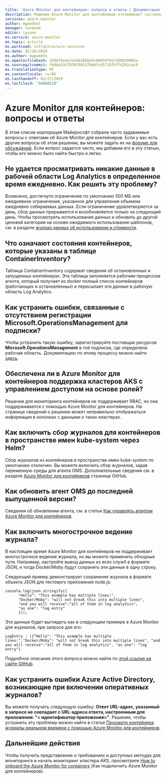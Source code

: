 ```yaml
---
title: 'Azure Monitor для контейнеров: вопросы и ответы | Документация Майкрософт'
description: Решение Azure Monitor для контейнеров отслеживает состояние работоспособности кластера AKS и Экземпляров контейнеров в Azure. В этой статье приведены ответы на распространенные вопросы.
services: azure-monitor
author: mgoedtel
manager: carmonm
editor: tysonn
ms.service: azure-monitor
ms.topic: article
ms.workload: infrastructure-services
ms.date: 02/26/2019
ms.author: magoedte
ms.openlocfilehash: 250bf6ede3a54b26b6e9c68850f8e7260020002e
ms.sourcegitcommit: fdd6a2927976f99137bb0fcd571975ff42b2cac0
ms.translationtype: MT
ms.contentlocale: ru-RU
ms.lasthandoff: 02/27/2019
ms.locfileid: "56960519"
---
```

# <a name="azure-monitor-for-containers-frequently-asked-questions"></a>Azure Monitor для контейнеров: вопросы и ответы
В этом списке корпорация Майкрософт собрала часто задаваемые вопросы с ответами об Azure Monitor для контейнеров. Если у вас есть другие вопросы об этом решении, вы можете задать их на [форуме для обсуждений](https://feedback.azure.com/forums/34192--general-feedback). Если вопрос задается часто, мы добавим его в эту статью, чтобы его можно было найти быстро и легко.

## <a name="i-am-unable-to-see-any-data-in-the-log-analytics-workspace-at-a-certain-time-everyday-how-do-i-resolve-this"></a>Не удается просматривать никакие данные в рабочей области Log Analytics в определенное время ежедневно. Как решить эту проблему? 

Возможно, достигнуто ограничение по умолчанию 500 МБ или ежедневное ограничение, указанное для управления объемом ежедневно собираемых данных. Если ограничение удовлетворяется за день, сбор данных прерывается и возобновляется только на следующий день. Чтобы просмотреть использования данных и обновить до другой ценовой категории на основе ожидаемого использования шаблонов, см. в разделе [журнал данных об использовании и стоимости](../platform/manage-cost-storage.md). 

## <a name="what-are-the-states-of-containers-specified-in-the-containerinventory-table"></a>Что означают состояния контейнеров, которые указаны в таблице ContainerInventory?
Таблица ContainerInventory содержит сведения об остановленных и запущенных контейнерах. Эта таблица заполняется рабочим процессом агента, который получает из docker полный список контейнеров (работающих и остановленных) и пересылает эти данные в рабочую область Log Analytics.
 
## <a name="how-do-i-resolve-errors-related-to-missing-subscription-registration-for-microsoftoperationsmanagement"></a>Как устранить ошибки, связанные с **отсутствием регистрации Microsoft.OperationsManagement для подписки**?
Чтобы устранить такую ошибку, зарегистрируйте поставщик ресурсов **Microsoft.OperationsManagement** в той подписке, где определена рабочая область. Документацию по этому процессу можно найти [здесь](../../azure-resource-manager/resource-manager-register-provider-errors.md).

## <a name="does-azure-monitor-for-containers-include-support-for-rbac-enabled-aks-clusters"></a>Обеспечена ли в Azure Monitor для контейнеров поддержка кластеров AKS с управлением доступом на основе ролей?
Решение для мониторинга контейнеров не поддерживает RBAC, но она поддерживается с помощью Azure Monitor для контейнеров. На странице сведений о решении может неправильно отображаться информация в колонках с данными о таких кластерах.

## <a name="how-do-i-enable-log-collection-for-containers-in-the-kube-system-namespace-through-helm"></a>Как включить сбор журналов для контейнеров в пространстве имен kube-system через Helm?
Сбор журналов из контейнеров в пространстве имен kube-system по умолчанию отключен. Вы можете включить сбор журналов, задав переменную среды для агента OMS. Дополнительные сведения см. в разделе [Azure Monitor для контейнеров](https://github.com/helm/charts/tree/master/incubator/azuremonitor-containers) странице GitHub. 

## <a name="how-do-i-update-the-omsagent-to-the-latest-released-version"></a>Как обновить агент OMS до последней выпущенной версии?
Сведения об обновлении агента, см. в статье [Как управлять агентом Azure Monitor для контейнеров](container-insights-manage-agent.md).

## <a name="how-do-i-enable-multi-line-logging"></a>Как включить многострочное ведение журнала?
В настоящее время Azure Monitor для контейнеров не поддерживает многострочное ведение журнала, но вы можете применить обходные пути. Например, настройте вывод данных из всех служб в формате JSON, и тогда Docker/Moby будут сохранять эти данные в одну строку.

Следующий пример демонстрирует сохранение журнала в формате объекта JSON для тестового приложения node.js:

```
console.log(json.stringify({ 
      "Hello": "This example has multiple lines:",
      "Docker/Moby": "will not break this into multiple lines",
      "and you will receive":"all of them in log analytics",
      "as one": "log entry"
      }));
```

Эти данные будет выглядеть как в следующем примере в Azure Monitor для журналов, при запросе для его:

```
LogEntry : ({“Hello": "This example has multiple lines:","Docker/Moby": "will not break this into multiple lines", "and you will receive":"all of them in log analytics", "as one": "log entry"}

```

Подробное описание этого вопроса можно найти по [этой ссылке на сайте GitHub](https://github.com/moby/moby/issues/22920).

## <a name="how-do-i-resolve-azure-active-directory-errors-when-i-enable-live-logs"></a>Как устранить ошибки Azure Active Directory, возникающие при включении оперативных журналов? 
Вы можете получать следующую ошибку: **Ответ URL-адрес, указанный в запросе не совпадает с URL-адреса ответа, настроенным для приложения: "< идентификатор приложения\>"**. Решение, чтобы устранить эту проблему можно найти в статье [Просмотр контейнера журналы реальном времени с помощью Azure Monitor для контейнеров](container-insights-live-logs.md#configure-aks-with-azure-active-directory). 

## <a name="next-steps"></a>Дальнейшие действия
Чтобы получить представление о требованиях и доступных методах для мониторинга и начать мониторинг кластера AKS, просмотрите [How to onboard the Azure Monitor for containers](container-insights-onboard.md) (Как подключить Azure Monitor для контейнеров). 
